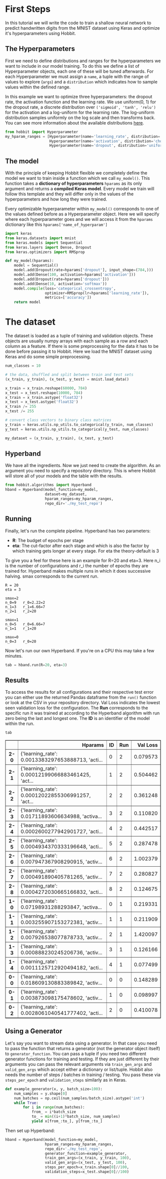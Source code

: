 # First Steps
In this tutorial we will write the code to train a shallow neural network to predict handwritten digits from the MNIST dataset using Keras and optimize it's hyperparameters using Hobbit.

## The Hyperparameters
First we need to define distributions and ranges for the hyperparameters we want to include in our model training. To do this we define a list of Hyperparameter objects, each one of these will be tuned afterwards. For each Hyperparameter we must assign a `name`, a tuple with the range of values to explore (`args`) and a `distribution` which indicates how to sample values within the defined range.

In this example we want to optimize three hyperparameters: the dropout rate, the activation function and the learning rate. We use uniform(0, 1) for the dropout rate, a discrete distribution over ```('sigmoid', 'tanh', 'relu')``` for the activation and a log-uniform for the learning rate. The log-uniform distribution samples uniformly on the log scale and then transforms back. You can see more information about the available distributions [here](https://github.com/LarsHH/hobbit/blob/master/hobbit/hparam_generators.py).


```python
from hobbit import Hyperparameter
my_hparam_ranges = [Hyperparameter(name='learning_rate', distribution='log-uniform', distr_args=(0.0001, 0.1)),
                    Hyperparameter(name='activation', distribution='choice', distr_args=[('sigmoid', 'tanh', 'relu')]),
                    Hyperparameter(name='dropout', distribution='uniform', distr_args=(0., 1.))]
```

## The model
With the principle of keeping Hobbit flexible we completely define the model we want to train inside a function which we call `my_model()`. This function takes a **dictionary of hyperparameters** `hparams` as its only argument and returns a **compiled Keras model**. Every model we train will follow this template and they will differ only in the values of the hyperparameters and how long they were trained.

Every optimizable hyperparameter within `my_model()` corresponds to one of the values defined before as a Hyperparameter object. Here we will specify where each hyperparameter goes and we will access it from the `hparams` dictionary like this 
`hparams['name_of_hyperparam']`


```python
import keras
from keras.datasets import mnist
from keras.models import Sequential
from keras.layers import Dense, Dropout
from keras.optimizers import RMSprop

def my_model(hparams):
    model = Sequential()
    model.add(Dropout(rate=hparams['dropout'], input_shape=(784,)))
    model.add(Dense(100, activation=hparams['activation']))
    model.add(Dropout(rate=hparams['dropout']))
    model.add(Dense(10, activation='softmax'))
    model.compile(loss='categorical_crossentropy',
                  optimizer=RMSprop(lr=hparams['learning_rate']),
                  metrics=['accuracy'])
    return model
```


# The dataset
The dataset is loaded as a tuple of training and validation objects. These objects are usually numpy arrays with each sample as a row and each column as a feature. If there is some preprocessing for the data it has to be done before passing it to Hobbit. Here we load the MNIST dataset using Keras and do some simple preprocessing.


```python
num_classes = 10

# the data, shuffled and split between train and test sets
(x_train, y_train), (x_test, y_test) = mnist.load_data()

x_train = x_train.reshape(60000, 784)
x_test = x_test.reshape(10000, 784)
x_train = x_train.astype('float32')
x_test = x_test.astype('float32')
x_train /= 255
x_test /= 255

# convert class vectors to binary class matrices
y_train = keras.utils.np_utils.to_categorical(y_train, num_classes)
y_test = keras.utils.np_utils.to_categorical(y_test, num_classes)

my_dataset = (x_train, y_train), (x_test, y_test)
```

## Hyperband
We have all the ingredients. Now we just need to create the algorithm. As an argument you need to specify a repository directory. This is where Hobbit will store all of your models and the table with the results.


```python
from hobbit.algorithms import Hyperband
hband = Hyperband(model_function=my_model,
                  dataset=my_dataset,
                  hparam_ranges=my_hparam_ranges,
                  repo_dir='./my_test_repo')
```

## Running
Finally, let's run the complete pipeline. Hyperband has two parameters:
* **R**: The budget of epochs per stage
* **eta**: The cut-factor after each stage and which is also the factor by which training gets longer at every stage. For eta the theory-default is 3

To give you a feel for these here is an example for R=20 and eta=3. Here n_i is the number of configurations and r_i the number of epochs they are trained for. Hyperband makes multiple runs in which it does successive halving. smax corresponds to the current run.

    R = 20
    eta = 3

    smax=2
    n_0=9	r_0=2.22=2
    n_1=3	r_1=6.66=7
    n_2=1	r_2=20

    smax=1
    n_0=5	r_0=6.66=7
    n_1=1	r_1=20

    smax=0
    n_0=3	r_0=20

Now let's run our own Hyperband. If you're on a CPU this may take a few minutes.


```python
tab = hband.run(R=20, eta=3)
```

## Results
To access the results for all configurations and their respective test error you can either use the returned Pandas dataframe from the `run()` function or look at the CSV in your repository directory. Val Loss indicates the lowest seen validation loss for the configuration. The **Run** corresponds to the specific run it was trained at according to the Hyperband algorithm with run zero being the last and longest one. The **ID** is an identifier of the model within the run.


```python
tab
```




<div>
<table border="1" class="dataframe">
  <thead>
    <tr style="text-align: right;">
      <th></th>
      <th>Hparams</th>
      <th>ID</th>
      <th>Run</th>
      <th>Val Loss</th>
    </tr>
  </thead>
  <tbody>
    <tr>
      <th>2-0</th>
      <td>{'learning_rate': 0.0013383297653888713, 'acti...</td>
      <td>0</td>
      <td>2</td>
      <td>0.079573</td>
    </tr>
    <tr>
      <th>2-1</th>
      <td>{'learning_rate': 0.00012199066883461425, 'act...</td>
      <td>1</td>
      <td>2</td>
      <td>0.504462</td>
    </tr>
    <tr>
      <th>2-2</th>
      <td>{'learning_rate': 0.00012022855306991257, 'act...</td>
      <td>2</td>
      <td>2</td>
      <td>0.361248</td>
    </tr>
    <tr>
      <th>2-3</th>
      <td>{'learning_rate': 0.01711893606634988, 'activa...</td>
      <td>3</td>
      <td>2</td>
      <td>0.110820</td>
    </tr>
    <tr>
      <th>2-4</th>
      <td>{'learning_rate': 0.0002600277942901727, 'acti...</td>
      <td>4</td>
      <td>2</td>
      <td>0.442517</td>
    </tr>
    <tr>
      <th>2-5</th>
      <td>{'learning_rate': 0.0004934370333196648, 'acti...</td>
      <td>5</td>
      <td>2</td>
      <td>0.287478</td>
    </tr>
    <tr>
      <th>2-6</th>
      <td>{'learning_rate': 0.007947367908290915, 'activ...</td>
      <td>6</td>
      <td>2</td>
      <td>1.002379</td>
    </tr>
    <tr>
      <th>2-7</th>
      <td>{'learning_rate': 0.000491890405781265, 'activ...</td>
      <td>7</td>
      <td>2</td>
      <td>0.280827</td>
    </tr>
    <tr>
      <th>2-8</th>
      <td>{'learning_rate': 0.0004272030665166832, 'acti...</td>
      <td>8</td>
      <td>2</td>
      <td>0.124675</td>
    </tr>
    <tr>
      <th>1-0</th>
      <td>{'learning_rate': 0.07198931288293847, 'activa...</td>
      <td>0</td>
      <td>1</td>
      <td>0.219331</td>
    </tr>
    <tr>
      <th>1-1</th>
      <td>{'learning_rate': 0.003255907153272381, 'activ...</td>
      <td>1</td>
      <td>1</td>
      <td>0.211909</td>
    </tr>
    <tr>
      <th>1-2</th>
      <td>{'learning_rate': 0.007926538077878733, 'activ...</td>
      <td>2</td>
      <td>1</td>
      <td>1.420097</td>
    </tr>
    <tr>
      <th>1-3</th>
      <td>{'learning_rate': 0.000888230245206736, 'activ...</td>
      <td>3</td>
      <td>1</td>
      <td>0.126166</td>
    </tr>
    <tr>
      <th>1-4</th>
      <td>{'learning_rate': 0.0011125712920494182, 'acti...</td>
      <td>4</td>
      <td>1</td>
      <td>0.077499</td>
    </tr>
    <tr>
      <th>0-0</th>
      <td>{'learning_rate': 0.018609130883389842, 'activ...</td>
      <td>0</td>
      <td>0</td>
      <td>0.148289</td>
    </tr>
    <tr>
      <th>0-1</th>
      <td>{'learning_rate': 0.003873098175478602, 'activ...</td>
      <td>1</td>
      <td>0</td>
      <td>0.098997</td>
    </tr>
    <tr>
      <th>0-2</th>
      <td>{'learning_rate': 0.0028061040541777402, 'acti...</td>
      <td>2</td>
      <td>0</td>
      <td>0.410078</td>
    </tr>
  </tbody>
</table>
</div>


## Using a Generator
Let's say you want to stream data using a generator. In that case you need to pass the function that returns a generator (not the generator object itself) to `generator_function`. You can pass a tuple if you need two different generator functions for training and testing. If they are just different by their arguments you can pass the relevant arguments via `train_gen_args` and `valid_gen_args` which accept either a dictionary or list/tuple. Hobbit also needs the number of steps / batches in training / testing. You pass these via `steps_per_epoch` and `validation_steps` similarly as in Keras.
```python
def example_generator(x, y, batch_size=100):
    num_samples = y.shape[0]
    num_batches = np.ceil(num_samples/batch_size).astype('int')
    while True:
        for i in range(num_batches):
            from_ = i*batch_size
            to_ = min((i+1)*batch_size, num_samples)
            yield x[from_:to_], y[from_:to_]
```

Then set up Hyperband:

```python
hband = Hyperband(model_function=my_model,
                  hparam_ranges=my_hparam_ranges,
                  repo_dir='./my_test_repo',
                  generator_function=example_generator,
                  train_gen_args=(x_train, y_train, 100),
                  valid_gen_args=(x_test, y_test, 100),
                  steps_per_epoch=x_train.shape[0]//100,
                  validation_steps=x_test.shape[0]//100)
```